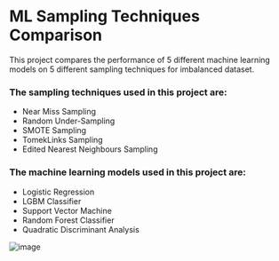 # ML Sampling Techniques Comparison

This project compares the performance of 5 different machine learning models on 5 different sampling techniques for imbalanced dataset. 

### The sampling techniques used in this project are:

- Near Miss Sampling
- Random Under-Sampling
- SMOTE Sampling
- TomekLinks Sampling
- Edited Nearest Neighbours Sampling

### The machine learning models used in this project are:

- Logistic Regression
- LGBM Classifier
- Support Vector Machine
- Random Forest Classifier
- Quadratic Discriminant Analysis

![image](https://user-images.githubusercontent.com/98878944/219968481-730ce889-133e-4498-90ed-1e2ee46d740c.png)

